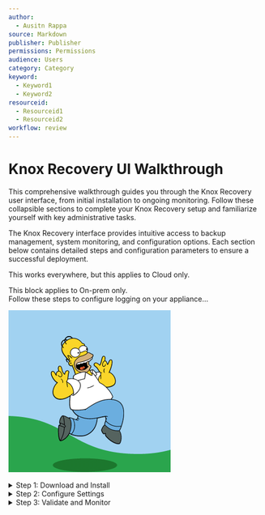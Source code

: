 ```yaml
---
author:
  - Ausitn Rappa
source: Markdown
publisher: Publisher
permissions: Permissions
audience: Users
category: Category
keyword:
  - Keyword1
  - Keyword2
resourceid:
  - Resourceid1
  - Resourceid2
workflow: review
---
```


# Knox Recovery UI Walkthrough

This comprehensive walkthrough guides you through the Knox Recovery user interface, from initial installation to ongoing monitoring. Follow these collapsible sections to complete your Knox Recovery setup and familiarize yourself with key administrative tasks.

The Knox Recovery interface provides intuitive access to backup management, system monitoring, and configuration options. Each section below contains detailed steps and configuration parameters to ensure a successful deployment.

This works everywhere, but
<span data-props="cloud">this applies to Cloud only</span>.

<div data-props="onprem">
  This block applies to On-prem only.
</div>


<div data-props="platform=onprem">
   Follow these steps to configure logging on your appliance…
</div>


![Homer](../../images/homer.gif)

<details>
<summary>Step 1: Download and Install</summary>

1. Download the Knox installer from [Veracity Downloads](https://downloads.veracity.io/knox).
2. Run the installer:
   ```bash
   sudo ./install-knox.sh
   ```
</details>

<details>
<summary>Step 2: Configure Settings</summary>

| Field          | Description                     | Default Value |
| -------------- | ------------------------------- | ------------- |
| Port           | Port Knox listens on            | 9443          |
| Data Directory | Location for backup metadata    | /var/knox     |
| Enable Logs    | Whether to enable debug logging | true          |

</details>

<details>
<summary>Step 3: Validate and Monitor</summary>

- Access the Knox dashboard at [https://knox.veracity.io](https://knox.veracity.io).
- Check job status, logs, and alerts.
- Export logs for troubleshooting.

</details>

<!-- For tabs, you can use HTML or a Markdown extension if your output supports it. -->